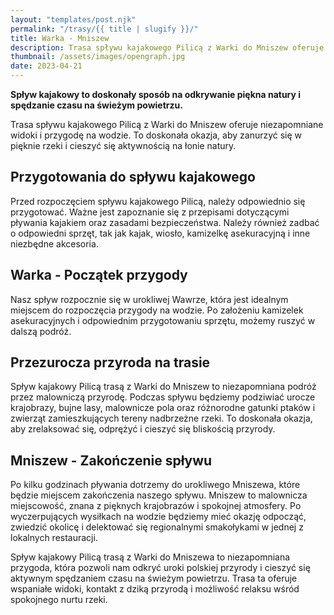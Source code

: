 ```yaml
---
layout: "templates/post.njk"
permalink: "/trasy/{{ title | slugify }}/"
title: Warka - Mniszew
description: Trasa spływu kajakowego Pilicą z Warki do Mniszew oferuje niezapomniane widoki i przygodę na wodzie. To doskonała okazja, aby zanurzyć się w pięknie rzeki i cieszyć się aktywnością na łonie natury.
thumbnail: /assets/images/opengraph.jpg
date: 2023-04-21
---
```


**Spływ kajakowy to doskonały sposób na odkrywanie piękna natury i spędzanie czasu na świeżym powietrzu.**

Trasa spływu kajakowego Pilicą z Warki do Mniszew oferuje niezapomniane widoki i przygodę na wodzie. To doskonała okazja, aby zanurzyć się w pięknie rzeki i cieszyć się aktywnością na łonie natury.

## Przygotowania do spływu kajakowego

Przed rozpoczęciem spływu kajakowego Pilicą, należy odpowiednio się przygotować. Ważne jest zapoznanie się z przepisami dotyczącymi pływania kajakiem oraz zasadami bezpieczeństwa. Należy również zadbać o odpowiedni sprzęt, tak jak kajak, wiosło, kamizelkę asekuracyjną i inne niezbędne akcesoria.

## Warka - Początek przygody

Nasz spływ rozpocznie się w urokliwej Wawrze, która jest idealnym miejscem do rozpoczęcia przygody na wodzie. Po założeniu kamizelek asekuracyjnych i odpowiednim przygotowaniu sprzętu, możemy ruszyć w dalszą podróż.

## Przezurocza przyroda na trasie

Spływ kajakowy Pilicą trasą z Warki do Mniszew to niezapomniana podróż przez malowniczą przyrodę. Podczas spływu będziemy podziwiać urocze krajobrazy, bujne lasy, malownicze pola oraz różnorodne gatunki ptaków i zwierząt zamieszkujących tereny nadbrzeżne rzeki. To doskonała okazja, aby zrelaksować się, odprężyć i cieszyć się bliskością przyrody.

## Mniszew - Zakończenie spływu

Po kilku godzinach pływania dotrzemy do urokliwego Mniszewa, które będzie miejscem zakończenia naszego spływu. Mniszew to malownicza miejscowość, znana z pięknych krajobrazów i spokojnej atmosfery. Po wyczerpujących wysiłkach na wodzie będziemy mieć okazję odpocząć, zwiedzić okolicę i delektować się regionalnymi smakołykami w jednej z lokalnych restauracji.

Spływ kajakowy Pilicą trasą z Warki do Mniszewa to niezapomniana przygoda, która pozwoli nam odkryć uroki polskiej przyrody i cieszyć się aktywnym spędzaniem czasu na świeżym powietrzu. Trasa ta oferuje wspaniałe widoki, kontakt z dziką przyrodą i możliwość relaksu wśród spokojnego nurtu rzeki.
